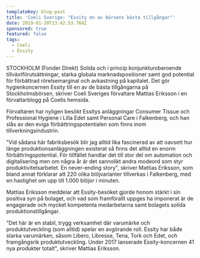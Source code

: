 ```yaml
---
templateKey: blog-post
title: 'Coeli Sverige: "Essity en av börsens bästa tillgångar"'
date: 2019-01-30T13:42:53.768Z
sponsored: true
featured: false
tags:
  - Coeli
  - Essity
---
```

STOCKHOLM (Fonder Direkt) Solida och i princip konjunkturoberoende tillväxtförutsättningar, starka globala marknadspositioner samt god potential för förbättrad rörelsemarginal och avkastning på kapitalet. Det gör hygienkoncernen Essity till en av de bästa tillgångarna på Stockholmsbörsen, skriver Coeli Sveriges förvaltare Mattias Eriksson i en förvaltarblogg på Coelis hemsida.

Förvaltaren har nyligen besökt Essitys anläggningar Consumer Tissue och Professional Hygiene i Lilla Edet samt Personal Care i Falkenberg, och han slås av den eviga förbättringspotentialen som finns inom tillverkningsindustrin.

"Vid sådana här fabriksbesök blir jag alltid lika fascinerad av att oavsett hur länge produktionsanläggningen existerat så finns det alltid en enorm förbättringspotential. För tillfället handlar det till stor del om automation och digitalisering men om några år är det sannolikt andra modeord som styr produktivitetsarbetet. En never-ending story", skriver Mattias Eriksson, som bland annat förklarar att 220 olika blöjvarianter tillverkas i Falkenberg, med en hastighet om upp till 1.000 blöjor i minuten.

Mattias Eriksson meddelar att Essity-besöket gjorde honom stärkt i sin positiva syn på bolaget, och vad som framförallt uppges ha imponerat är de engagerade och mycket kompetenta medarbetarna samt bolagets solida produktionstillgångar.

"Det här är en stabil, trygg verksamhet där varumärke och produktutveckling (som alltid) spelar en avgörande roll. Essity har både starka varumärken, såsom Libero, Libresse, Tena, Tork och Edet, och framgångsrik produktutveckling. Under 2017 lanserade Essity-koncernen 41 nya produkter totalt", skriver Mattias Eriksson.
